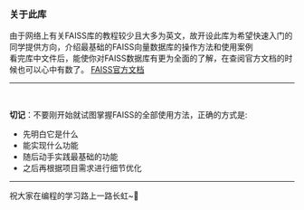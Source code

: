 ### 关于此库<br/>

由于网络上有关FAISS库的教程较少且大多为英文，故开设此库为希望快速入门的同学提供方向，介绍最基础的FAISS向量数据库的操作方法和使用案例<br/>
看完库中文件后，能使你对FAISS数据库有更为全面的了解，在查阅官方文档的时候也可以心中有数了。
[FAISS官方文档](https://github.com/facebookresearch/faiss)

---
<br/>

**切记**：不要刚开始就试图掌握FAISS的全部使用方法，正确的方式是:

- 先明白它是什么
- 能实现什么功能
- 随后动手实践最基础的功能
- 之后再根据项目需求进行细节优化

--- 
祝大家在编程的学习路上一路长虹~🙂

